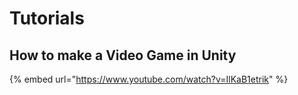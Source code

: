 # Tutorials

## How to make a Video Game in Unity

{% embed url="https://www.youtube.com/watch?v=IlKaB1etrik" %}



